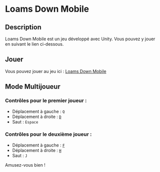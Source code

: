 # Loams Down Mobile

## Description

Loams Down Mobile est un jeu développé avec Unity. Vous pouvez y jouer en suivant le lien ci-dessous.

## Jouer

Vous pouvez jouer au jeu ici : [Loams Down Mobile](https://empirisdev.github.io/LoamsDownMobile/)

## Mode Multijoueur

### Contrôles pour le premier joueur :
- Déplacement à gauche : `Q`
- Déplacement à droite : [`D`](command:_github.copilot.openSymbolFromReferences?%5B%22%22%2C%5B%7B%22uri%22%3A%7B%22scheme%22%3A%22file%22%2C%22authority%22%3A%22%22%2C%22path%22%3A%22%2Fc%3A%2FUsers%2Frutsc%2FDesktop%2FDev%2Fchrono%2Fchrono%2FREADME.md%22%2C%22query%22%3A%22%22%2C%22fragment%22%3A%22%22%7D%2C%22pos%22%3A%7B%22line%22%3A26%2C%22character%22%3A11%7D%7D%5D%2C%2238436412-56dc-41a1-9376-508e4c5699e2%22%5D "Go to definition")
- Saut : `Espace`

### Contrôles pour le deuxième joueur :
- Déplacement à gauche : [`F`](command:_github.copilot.openSymbolFromReferences?%5B%22%22%2C%5B%7B%22uri%22%3A%7B%22scheme%22%3A%22file%22%2C%22authority%22%3A%22%22%2C%22path%22%3A%22%2Fc%3A%2FUsers%2Frutsc%2FDesktop%2FDev%2Fchrono%2Fchrono%2FREADME.md%22%2C%22query%22%3A%22%22%2C%22fragment%22%3A%22%22%7D%2C%22pos%22%3A%7B%22line%22%3A4%2C%22character%22%3A0%7D%7D%5D%2C%2238436412-56dc-41a1-9376-508e4c5699e2%22%5D "Go to definition")
- Déplacement à droite : [`H`](command:_github.copilot.openSymbolFromReferences?%5B%22%22%2C%5B%7B%22uri%22%3A%7B%22scheme%22%3A%22file%22%2C%22authority%22%3A%22%22%2C%22path%22%3A%22%2Fc%3A%2FUsers%2Frutsc%2FDesktop%2FDev%2Fchrono%2Fchrono%2FREADME.md%22%2C%22query%22%3A%22%22%2C%22fragment%22%3A%22%22%7D%2C%22pos%22%3A%7B%22line%22%3A29%2C%22character%22%3A34%7D%7D%2C%7B%22uri%22%3A%7B%22scheme%22%3A%22file%22%2C%22authority%22%3A%22%22%2C%22path%22%3A%22%2Fc%3A%2FUsers%2Frutsc%2FDesktop%2FDev%2Fchrono%2Fchrono%2Fsrc%2Fapp%2Fglobals.css%22%2C%22query%22%3A%22%22%2C%22fragment%22%3A%22%22%7D%2C%22pos%22%3A%7B%22line%22%3A19%2C%22character%22%3A22%7D%7D%5D%2C%2238436412-56dc-41a1-9376-508e4c5699e2%22%5D "Go to definition")
- Saut : `J`

Amusez-vous bien !
